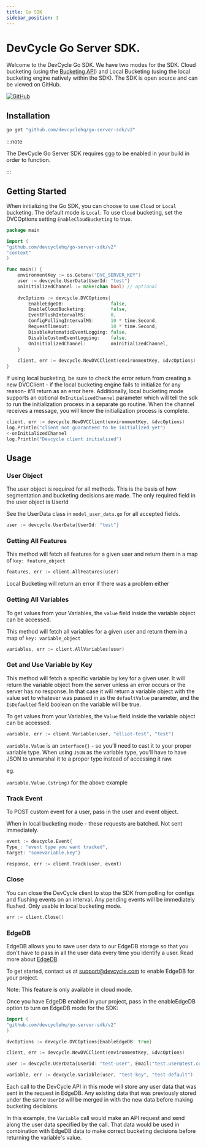 ```yaml
---
title: Go SDK
sidebar_position: 3
---
```


# DevCycle Go Server SDK.

Welcome to the DevCycle Go SDK. We have two modes for the SDK. Cloud bucketing (using
the [Bucketing API](https://bucketing-api.devcycle.com))
and Local Bucketing (using the local bucketing engine natively within the SDK).
The SDK is open source and can be viewed on GitHub.

[![GitHub](https://img.shields.io/github/stars/devcyclehq/go-server-sdk.svg?style=social&label=Star&maxAge=2592000)](https://github.com/DevCycleHQ/go-server-sdk)

## Installation

```bash
go get "github.com/devcyclehq/go-server-sdk/v2"
```

:::note

The DevCycle Go Server SDK requires [cgo](https://pkg.go.dev/cmd/cgo) to be enabled in your build in order to function. 

:::


## Getting Started

When initializing the Go SDK, you can choose to use `Cloud` or `Local` bucketing. The default mode is `Local`.
To use `Cloud` bucketing, set the DVCOptions setting `EnableCloudBucketing` to true.

```go
package main 

import (
"github.com/devcyclehq/go-server-sdk/v2"
"context"
)

func main() {
    environmentKey := os.Getenv("DVC_SERVER_KEY")
    user := devcycle.UserData{UserId: "test"}
    onInitializedChannel := make(chan bool) // optional
 
    dvcOptions := devcycle.DVCOptions{
        EnableEdgeDB:                 false,
        EnableCloudBucketing:         false,
        EventFlushIntervalMS:         0,
        ConfigPollingIntervalMS:      10 * time.Second,
        RequestTimeout:               10 * time.Second,
        DisableAutomaticEventLogging: false,
        DisableCustomEventLogging:    false,
        OnInitializedChannel:         onInitializedChannel,
    }
    
    client, err := devcycle.NewDVCClient(environmentKey, &dvcOptions)
}
```

If using local bucketing, be sure to check the error return from creating a new DVCClient - if the local bucketing engine fails to
initialize for any reason- it'll return as an error here.
Additionally, local bucketing mode supports an optional `OnInitializedChannel` parameter which will tell the sdk to run the initialization
process in a separate go routine. When the channel receives a message, you will know the initialization process is complete.

```go
client, err := devcycle.NewDVCClient(environmentKey, &dvcOptions)
log.Println("client not guaranteed to be initialized yet")
<-onInitializedChannel
log.Println("Devcycle client initialized")
```


## Usage

### User Object

The user object is required for all methods. This is the basis of how segmentation and bucketing decisions are made. 
The only required field in the user object is UserId

See the UserData class in `model_user_data.go` for all accepted fields.

```go
user := devcycle.UserData{UserId: "test"}
```

### Getting All Features

This method will fetch all features for a given user and return them in a map of `key: feature_object`

```go
features, err := client.AllFeatures(user)
```

Local Bucketing will return an error if there was a problem either

### Getting All Variables

To get values from your Variables, the `value` field inside the variable object can be accessed.

This method will fetch all variables for a given user and return them in a map of `key: variable_object`

```go
variables, err := client.AllVariables(user)
```

### Get and Use Variable by Key

This method will fetch a specific variable by key for a given user. It will return the variable
object from the server unless an error occurs or the server has no response. In that case it will return
a variable object with the value set to whatever was passed in as the `defaultValue` parameter,
and the `IsDefaulted` field boolean on the variable will be true.

To get values from your Variables, the `Value` field inside the variable object can be accessed.

```go
variable, err := client.Variable(user, "elliot-test", "test")
```

`variable.Value` is an `interface{}` - so you'll need to cast it to your proper variable type.
When using `JSON` as the variable type, you'll have to have JSON to unmarshal it to a proper type instead of accessing it raw.

eg.

`variable.Value.(string)` for the above example

### Track Event

To POST custom event for a user, pass in the user and event object.

When in local bucketing mode - these requests are batched. Not sent immediately.

```go
event := devcycle.Event{
Type_: "event type you want tracked",
Target: "somevariable.key"}

response, err := client.Track(user, event)
```

### Close

You can close the DevCycle client to stop the SDK from polling for configs and flushing events on an interval. Any pending events will be immediately flushed.
Only usable in local bucketing mode.

```go
err := client.Close()
```

### EdgeDB

EdgeDB allows you to save user data to our EdgeDB storage so that you don't have to pass in all the user data every time
you identify a user. Read more about [EdgeDB](/docs/home/feature-management/edgedb/what-is-edgedb).

To get started, contact us at support@devcycle.com to enable EdgeDB for your project.

Note: This feature is only available in cloud mode. 

Once you have EdgeDB enabled in your project, pass in the enableEdgeDB option to turn on EdgeDB mode for the SDK:

```go
import (
"github.com/devcyclehq/go-server-sdk/v2"
)

dvcOptions := devcycle.DVCOptions{EnableEdgeDB: true}

client, err := devcycle.NewDVCClient(environmentKey, &dvcOptions)

user := devcycle.UserData{UserId: "test-user", Email:"test.user@test.com"}

variable, err := devcycle.Variable(user, "test-key", "test-default")
```

Each call to the DevCycle API in this mode will store any user data that was sent in the request in EdgeDB.
Any existing data that was previously stored under the same `UserId` will be merged in with the new data before
making bucketing decisions.

In this example, the `Variable` call would make an API request and send along the user data specified by the call.
That data would be used in combination with EdgeDB data to make correct bucketing decisions before returning the
variable's value.


